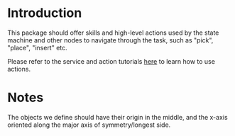 # Introduction

This package should offer skills and high-level actions used by the state machine and other nodes to navigate through the task, such as "pick", "place", "insert" etc.

Please refer to the service and action tutorials [here](http://wiki.ros.org/actionlib/Tutorials) to learn how to use actions.


# Notes

The objects we define should have their origin in the middle, and the x-axis oriented along the major axis of symmetry/longest side.